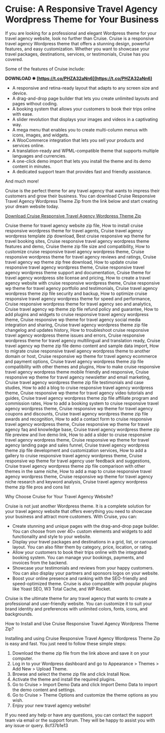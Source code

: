 
 
# Cruise: A Responsive Travel Agency Wordpress Theme for Your Business
 
If you are looking for a professional and elegant Wordpress theme for your travel agency website, look no further than Cruise. Cruise is a responsive travel agency Wordpress theme that offers a stunning design, powerful features, and easy customization. Whether you want to showcase your travel packages, destinations, services, or testimonials, Cruise has you covered.
 
Some of the features of Cruise include:
 
**DOWNLOAD ✵ [https://t.co/PHZA32aNn6](https://t.co/PHZA32aNn6)**


 
- A responsive and retina-ready layout that adapts to any screen size and device.
- A drag-and-drop page builder that lets you create unlimited layouts and pages without coding.
- A booking system that allows your customers to book their trips online with ease.
- A slider revolution that displays your images and videos in a captivating way.
- A mega menu that enables you to create multi-column menus with icons, images, and widgets.
- A WooCommerce integration that lets you sell your products and services online.
- A translation-ready and WPML-compatible theme that supports multiple languages and currencies.
- A one-click demo import that lets you install the theme and its demo content in minutes.
- A dedicated support team that provides fast and friendly assistance.

And much more!
 
Cruise is the perfect theme for any travel agency that wants to impress their customers and grow their business. You can download Cruise Responsive Travel Agency Wordpress Theme Zip from the link below and start creating your dream website today.
 
[Download Cruise Responsive Travel Agency Wordpress Theme Zip](https://themeforest.net/item/cruise-responsive-travel-agency-wordpress-theme/12781942)
 
Cruise theme for travel agency website zip file,  How to install cruise responsive wordpress theme for travel agents,  Cruise travel agency wordpress template zip download,  Best cruise responsive wp theme for travel booking sites,  Cruise responsive travel agency wordpress theme features and demo,  Cruise theme zip file size and compatibility,  How to customize cruise responsive travel agency wordpress theme,  Cruise responsive wordpress theme for travel agency reviews and ratings,  Cruise travel agency wp theme zip free download,  How to update cruise responsive travel agency wordpress theme,  Cruise responsive travel agency wordpress theme support and documentation,  Cruise theme for travel agency wordpress site license and pricing,  How to create a travel agency website with cruise responsive wordpress theme,  Cruise responsive wp theme for travel agency portfolio and testimonials,  Cruise travel agency wordpress theme zip file security and backup,  How to optimize cruise responsive travel agency wordpress theme for speed and performance,  Cruise responsive wordpress theme for travel agency seo and analytics,  Cruise travel agency wp theme zip file refund policy and guarantee,  How to add plugins and widgets to cruise responsive travel agency wordpress theme,  Cruise responsive wp theme for travel agency social media integration and sharing,  Cruise travel agency wordpress theme zip file changelog and updates history,  How to troubleshoot cruise responsive travel agency wordpress theme issues and errors,  Cruise responsive wordpress theme for travel agency multilingual and translation ready,  Cruise travel agency wp theme zip file demo content and sample data import,  How to migrate cruise responsive travel agency wordpress theme to another domain or host,  Cruise responsive wp theme for travel agency ecommerce and payment options,  Cruise travel agency wordpress theme zip file compatibility with other themes and plugins,  How to make cruise responsive travel agency wordpress theme mobile friendly and responsive,  Cruise responsive wp theme for travel agency newsletter and email marketing,  Cruise travel agency wordpress theme zip file testimonials and case studies,  How to add a blog to cruise responsive travel agency wordpress theme,  Cruise responsive wp theme for travel agency video tutorials and guides,  Cruise travel agency wordpress theme zip file affiliate program and commission rates,  How to add a booking system to cruise responsive travel agency wordpress theme,  Cruise responsive wp theme for travel agency coupons and discounts,  Cruise travel agency wordpress theme zip file awards and recognition,  How to add a contact form to cruise responsive travel agency wordpress theme,  Cruise responsive wp theme for travel agency faq and knowledge base,  Cruise travel agency wordpress theme zip file preview and live demo link,  How to add a slider to cruise responsive travel agency wordpress theme,  Cruise responsive wp theme for travel agency landing page and sales funnel,  Cruise travel agency wordpress theme zip file development and customization services,  How to add a gallery to cruise responsive travel agency wordpress theme,  Cruise responsive wp theme for travel agency user feedback and suggestions,  Cruise travel agency wordpress theme zip file comparison with other themes in the same niche,  How to add a map to cruise responsive travel agency wordpress theme,  Cruise responsive wp theme for travel agency niche research and keyword analysis,  Cruise travel agency wordpress theme zip file pros and cons list
  
Why Choose Cruise for Your Travel Agency Website?
 
Cruise is not just another Wordpress theme. It is a complete solution for your travel agency website that offers everything you need to showcase your business and attract more customers. With Cruise, you can:

- Create stunning and unique pages with the drag-and-drop page builder. You can choose from over 40+ custom elements and widgets to add functionality and style to your website.
- Display your travel packages and destinations in a grid, list, or carousel layout. You can also filter them by category, price, location, or rating.
- Allow your customers to book their trips online with the integrated booking system. You can manage your bookings, payments, and invoices from the backend.
- Showcase your testimonials and reviews from your happy customers. You can also display your partners and sponsors logos on your website.
- Boost your online presence and ranking with the SEO-friendly and speed-optimized theme. Cruise is also compatible with popular plugins like Yoast SEO, W3 Total Cache, and WP Rocket.

Cruise is the ultimate theme for any travel agency that wants to create a professional and user-friendly website. You can customize it to suit your brand identity and preferences with unlimited colors, fonts, icons, and backgrounds.
  
How to Install and Use Cruise Responsive Travel Agency Wordpress Theme Zip?
 
Installing and using Cruise Responsive Travel Agency Wordpress Theme Zip is easy and fast. You just need to follow these simple steps:

1. Download the theme zip file from the link above and save it on your computer.
2. Log in to your Wordpress dashboard and go to Appearance > Themes > Add New > Upload Theme.
3. Browse and select the theme zip file and click Install Now.
4. Activate the theme and install the required plugins.
5. Go to Cruise > Import Demo Data and click Import Demo Data to import the demo content and settings.
6. Go to Cruise > Theme Options and customize the theme options as you wish.
7. Enjoy your new travel agency website!

If you need any help or have any questions, you can contact the support team via email or the support forum. They will be happy to assist you with any issue or query.
 8cf37b1e13
 
